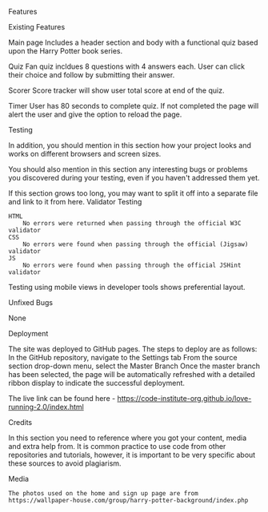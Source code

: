Features

Existing Features

Main page
        Includes a header section and body with a functional quiz based upon the Harry Potter book series. 

Quiz
        Fan quiz incldues 8 questions with 4 answers each. User can click their choice and follow by submitting their answer.

Scorer
        Score tracker will show user total score at end of the quiz.

Timer
        User has 80 seconds to complete quiz. If not completed the page will alert the user and give the option to reload the page.


Testing

In addition, you should mention in this section how your project looks and works on different browsers and screen sizes.

You should also mention in this section any interesting bugs or problems you discovered during your testing, even if you haven't addressed them yet.

If this section grows too long, you may want to split it off into a separate file and link to it from here.
Validator Testing

    HTML
        No errors were returned when passing through the official W3C validator
    CSS
        No errors were found when passing through the official (Jigsaw) validator
    JS
        No errors were found when passing through the official JSHint validator

Testing using mobile views in developer tools shows preferential layout. 

Unfixed Bugs

None


Deployment

  The site was deployed to GitHub pages. The steps to deploy are as follows:
        In the GitHub repository, navigate to the Settings tab
        From the source section drop-down menu, select the Master Branch
        Once the master branch has been selected, the page will be automatically refreshed with a detailed ribbon display to indicate the successful deployment.

The live link can be found here - https://code-institute-org.github.io/love-running-2.0/index.html

Credits

In this section you need to reference where you got your content, media and extra help from. It is common practice to use code from other repositories and tutorials, however, it is important to be very specific about these sources to avoid plagiarism.


Media

    The photos used on the home and sign up page are from https://wallpaper-house.com/group/harry-potter-background/index.php
    
